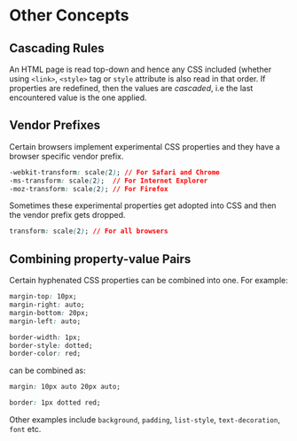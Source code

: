 # Other Concepts

## Cascading Rules
An HTML page is read top-down and hence any CSS included (whether using
`<link>`, `<style>` tag or `style` attribute is also read in that order.
If properties are redefined, then the values are *cascaded*, i.e the
last encountered value is the one applied.

## Vendor Prefixes

Certain browsers implement experimental CSS properties and they have a
browser specific vendor prefix.

```css
-webkit-transform: scale(2); // For Safari and Chrome
-ms-transform: scale(2);  // For Internet Explorer
-moz-transform: scale(2); // For Firefox
```

Sometimes these experimental properties get adopted into CSS and then
the vendor prefix gets dropped.


```css
transform: scale(2); // For all browsers
```

## Combining property-value Pairs

Certain hyphenated CSS properties can be combined into one. For example:

```css
margin-top: 10px;
margin-right: auto;
margin-bottom: 20px;
margin-left: auto;

border-width: 1px;
border-style: dotted;
border-color: red;
```
can be combined as:

```css
margin: 10px auto 20px auto;

border: 1px dotted red;
```


Other examples include `background`, `padding`, `list-style`,
`text-decoration`, `font` etc.
